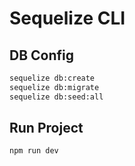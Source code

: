 # Sequelize CLI

## DB Config
```bash
sequelize db:create 
sequelize db:migrate 
sequelize db:seed:all 
```

## Run Project
```bash
npm run dev
```